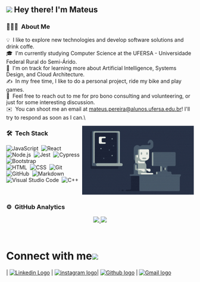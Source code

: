 ## <img src="https://github.com/TheDudeThatCode/TheDudeThatCode/blob/master/Assets/Hi.gif" width="29px"> **Hey there! I'm Mateus** &nbsp;

### 👨🏻‍💻 &nbsp;About Me

💡 &nbsp;I like to explore new technologies and develop software solutions and drink coffe.\
🎓 &nbsp;I'm currently studying Computer Science at the UFERSA - Universidade Federal Rural do Semi-Árido.\
🌱 &nbsp;I'm on track for learning more about Artificial Intelligence, Systems Design, and Cloud Architecture.\
✍️ &nbsp;In my free time, I like to do a personal project, ride my bike and play games.\
💬 &nbsp;Feel free to reach out to me for pro bono consulting and volunteering, or just for some interesting discussion.\
✉️ &nbsp;You can shoot me an email at mateus.pereira@alunos.ufersa.edu.br! I'll try to respond as soon as I can.\

<img alt="Night Coding" src="https://raw.githubusercontent.com/AVS1508/AVS1508/master/assets/Night-Coding.gif" align="right"/>

### 🛠 &nbsp;Tech Stack

![JavaScript](https://img.shields.io/badge/-JavaScript-05122A?style=for-the-badge&logo=javascript)&nbsp;
![React](https://img.shields.io/badge/-React-05122A?style=for-the-badge&logo=react)&nbsp;
![Node.js](https://img.shields.io/badge/-Node.js-05122A?style=for-the-badge&logo=node.js)&nbsp;
![Jest](https://img.shields.io/badge/-Jest-05122A?style=for-the-badge&logo=jest)&nbsp;
![Cypress](https://img.shields.io/badge/-Cypress-05122A?style=for-the-badge&logo=cypress)&nbsp;
![Bootstrap](https://img.shields.io/badge/-Bootstrap-05122A?style=for-the-badge&logo=bootstrap&logoColor=563D7C)\
![HTML](https://img.shields.io/badge/-HTML-05122A?style=for-the-badge&logo=HTML5)&nbsp;
![CSS](https://img.shields.io/badge/-CSS-05122A?style=for-the-badge&logo=CSS3&logoColor=1572B6)&nbsp;
![Git](https://img.shields.io/badge/-Git-05122A?style=for-the-badge&logo=git)&nbsp;
![GitHub](https://img.shields.io/badge/-GitHub-05122A?style=for-the-badge&logo=github)&nbsp;
![Markdown](https://img.shields.io/badge/-Markdown-05122A?style=for-the-badge&logo=markdown)\
![Visual Studio Code](https://img.shields.io/badge/-Visual%20Studio%20Code-05122A?style=for-the-badge&logo=visual-studio-code&logoColor=007ACC)&nbsp;
![C++](https://img.shields.io/badge/-C++-05122A?style=for-the-badge&logo=c%2B%2B&logoColor=007ACC)&nbsp;

<br>

### ⚙️ &nbsp;GitHub Analytics

<p align="center">
<a href="https://github.com/AVS1508">
  <img height="180em" src="https://github-readme-stats-eight-theta.vercel.app/api?username=mateus-lanuce&show_icons=true&theme=dracula&include_all_commits=true&count_private=true"/>
  <img height="180em" src="https://github-readme-stats-eight-theta.vercel.app/api/top-langs/?username=mateus-lanuce&layout=compact&langs_count=8&theme=dracula"/>
</a>
</p>

<br>

# Connect with me<img src="https://github.com/TheDudeThatCode/TheDudeThatCode/blob/master/Assets/Handshake.gif" height="32px">

| [<img src="https://github.com/TheDudeThatCode/TheDudeThatCode/blob/master/Assets/Linkedin.svg" alt="Linkedin Logo" width="32">](https://www.linkedin.com/in/mateus-lanuce) |  [<img src="https://github.com/TheDudeThatCode/TheDudeThatCode/blob/master/Assets/Instagram.svg" alt="instagram logo" width="32">](https://www.instagram.com/mateuslanuce/)| [<img src="https://cdn.svgporn.com/logos/github-icon.svg" alt="Github logo" width="34">](https://github.com/mateus-lanuce) | [<img src="https://github.com/TheDudeThatCode/TheDudeThatCode/blob/master/Assets/Gmail.svg" alt="Gmail logo" height="32">](mailto:mateus.pereira@alunos.ufersa.edu.br)



<br>
<br>
<!--
**mateus-lanuce/mateus-lanuce** is a ✨ _special_ ✨ repository because its `README.md` (this file) appears on your GitHub profile.

Here are some ideas to get you started:

- 🔭 I’m currently working on ...
- 🌱 I’m currently learning ...
- 👯 I’m looking to collaborate on ...
- 🤔 I’m looking for help with ...
- 💬 Ask me about ...
- 📫 How to reach me: ...
- 😄 Pronouns: ...
- ⚡ Fun fact: ...
-->
